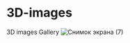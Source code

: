 # 3D-images
3D images Gallery
![Снимок экрана (7)](https://github.com/Arisanerz/3D-images/assets/138304850/c911e847-3f76-4237-be67-601d5cbef82c)
